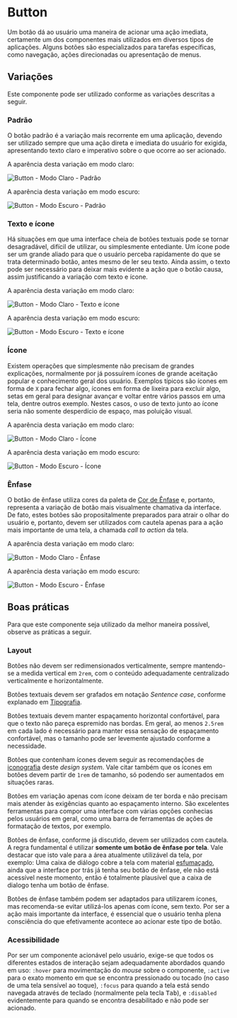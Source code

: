 # Button

Um botão dá ao usuário uma maneira de acionar uma ação imediata, certamente um dos componentes mais utilizados em diversos tipos de aplicações. Alguns botões são especializados para tarefas específicas, como navegação, ações direcionadas ou apresentação de menus.

## Variações

Este componente pode ser utilizado conforme as variações descritas a seguir.

### Padrão

O botão padrão é a variação mais recorrente em uma aplicação, devendo ser utilizado sempre que uma ação direta e imediata do usuário for exigida, apresentando texto claro e imperativo sobre o que ocorre ao ser acionado.

A aparência desta variação em modo claro:

![Button - Modo Claro - Padrão](~@source/assets/images/component-button-light-standard.png)

A aparência desta variação em modo escuro:

![Button - Modo Escuro - Padrão](~@source/assets/images/component-button-dark-standard.png)

### Texto e ícone

Há situações em que uma interface cheia de botões textuais pode se tornar desagradável, difícil de utilizar, ou simplesmente entediante. Um ícone pode ser um grande aliado para que o usuário perceba rapidamente do que se trata determinado botão, antes mesmo de ler seu texto. Ainda assim, o texto pode ser necessário para deixar mais evidente a ação que o botão causa, assim justificando a variação com texto e ícone.

A aparência desta variação em modo claro:

![Button - Modo Claro - Texto e ícone](~@source/assets/images/component-button-light-texticon.png)

A aparência desta variação em modo escuro:

![Button - Modo Escuro - Texto e ícone](~@source/assets/images/component-button-dark-texticon.png)

### Ícone

Existem operações que simplesmente não precisam de grandes explicações, normalmente por já possuírem ícones de grande aceitação popular e conhecimento geral dos usuário. Exemplos típicos são ícones em forma de `X` para fechar algo, ícones em forma de lixeira para excluir algo, setas em geral para designar avançar e voltar entre vários passos em uma tela, dentre outros exemplo. Nestes casos, o uso de texto junto ao ícone seria não somente desperdício de espaço, mas poluição visual.

A aparência desta variação em modo claro:

![Button - Modo Claro - Ícone](~@source/assets/images/component-button-light-icon.png)

A aparência desta variação em modo escuro:

![Button - Modo Escuro - Ícone](~@source/assets/images/component-button-dark-icon.png)

### Ênfase

O botão de ênfase utiliza cores da paleta de [Cor de Ênfase](../guia-visual/cores.md#paleta-de-cor-de-ênfase) e, portanto, representa a variação de botão mais visualmente chamativa da interface. De fato, estes botões são propositalmente preparados para atrair o olhar do usuário e, portanto, devem ser utilizados com cautela apenas para a ação mais importante de uma tela, a chamada _call to action_ da tela.

A aparência desta variação em modo claro:

![Button - Modo Claro - Ênfase](~@source/assets/images/component-button-light-accent.png)

A aparência desta variação em modo escuro:

![Button - Modo Escuro - Ênfase](~@source/assets/images/component-button-dark-accent.png)

## Boas práticas

Para que este componente seja utilizado da melhor maneira possível, observe as práticas a seguir.

### Layout

Botões não devem ser redimensionados verticalmente, sempre mantendo-se a medida vertical em `2rem`, com o conteúdo adequadamente centralizado verticalmente e horizontalmente.

Botões textuais devem ser grafados em notação _Sentence case_, conforme explanado em [Tipografia](../guia-visual/tipografia.md#regras-de-formatação).

Botões textuais devem manter espaçamento horizontal confortável, para que o texto não pareça espremido nas bordas. Em geral, ao menos `2.5rem` em cada lado é necessário para manter essa sensação de espaçamento confortável, mas o tamanho pode ser levemente ajustado conforme a necessidade.

Botões que contenham ícones devem seguir as recomendações de [iconografia](../guia-visual/icones.md) deste _design system_. Vale citar também que os ícones em botões devem partir de `1rem` de tamanho, só podendo ser aumentados em situações raras.

Botões em variação apenas com ícone deixam de ter borda e não precisam mais atender às exigências quanto ao espaçamento interno. São excelentes ferramentas para compor uma interface com várias opções conhecias pelos usuários em geral, como uma barra de ferramentas de ações de formatação de textos, por exemplo.

Botões de ênfase, conforme já discutido, devem ser utilizados com cautela. A regra fundamental é utilizar **somente um botão de ênfase por tela**. Vale destacar que isto vale para a área atualmente utilizável da tela, por exemplo: Uma caixa de diálogo cobre a tela com material [esfumaçado](../guia-visual/camadas-e-materiais.md#esfumaçado), ainda que a interface por trás já tenha seu botão de ênfase, ele não está acessível neste momento, então é totalmente plausível que a caixa de dialogo tenha um botão de ênfase.

Botões de ênfase também podem ser adaptados para utilizarem ícones, mas recomenda-se evitar utilizá-los apenas com ícone, sem texto. Por ser a ação mais importante da interface, é essencial que o usuário tenha plena consciência do que efetivamente acontece ao acionar este tipo de botão.

### Acessibilidade

Por ser um componente acionável pelo usuário, exige-se que todos os diferentes estados de interação sejam adequadamente abordados quando em uso: `:hover` para movimentação do _mouse_ sobre o componente, `:active` para o exato momento em que se encontra pressionado ou tocado (no caso de uma tela sensível ao toque), `:focus` para quando a tela está sendo navegada através de teclado (normalmente pela tecla <kbd>Tab</kbd>), e `:disabled` evidentemente para quando se encontra desabilitado e não pode ser acionado.
